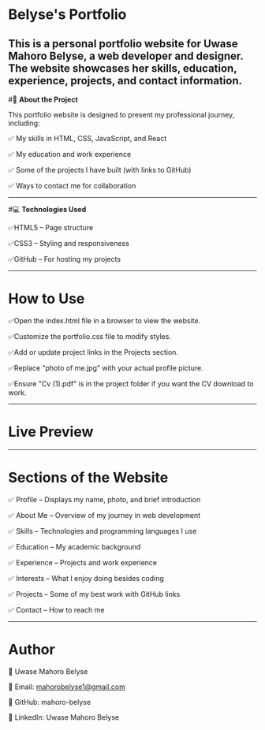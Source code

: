 # **Belyse's Portfolio**

This is a personal portfolio website for Uwase Mahoro Belyse, a web developer and designer. The website showcases her skills, education, experience, projects, and contact information.
---
#📌 **About the Project**

This portfolio website is designed to present my professional journey, including:

✅ My skills in HTML, CSS, JavaScript, and React

✅ My education and work experience

✅ Some of the projects I have built (with links to GitHub)

✅ Ways to contact me for collaboration

---
#💻 **Technologies Used**

✅HTML5 – Page structure

✅CSS3 – Styling and responsiveness

✅GitHub – For hosting my projects

---
# **How to Use**

✅Open the index.html file in a browser to view the website.

✅Customize the portfolio.css file to modify styles.

✅Add or update project links in the Projects section.

✅Replace "photo of me.jpg" with your actual profile picture.

✅Ensure "Cv (1).pdf" is in the project folder if you want the CV download to work.

---
# **Live Preview**
---
# **Sections of the Website**

✅ Profile – Displays my name, photo, and brief introduction

✅ About Me – Overview of my journey in web development

✅ Skills – Technologies and programming languages I use

✅ Education – My academic background

✅ Experience – Projects and work experience

✅ Interests – What I enjoy doing besides coding

✅ Projects – Some of my best work with GitHub links

✅ Contact – How to reach me

---

# **Author**

📌 Uwase Mahoro Belyse

📩 Email: mahorobelyse1@gmail.com

🔗 GitHub: mahoro-belyse

🔗 LinkedIn: Uwase Mahoro Belyse
